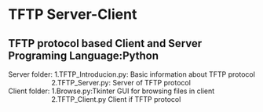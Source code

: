 # TFTP Server-Client
TFTP protocol based Client and Server<br>
Programing Language:Python
---------------------------------------------------------------------------------------------------------------------------------------------------------------------
Server folder: 1.TFTP_Introducion.py: Basic information about TFTP protocol<br>
&emsp;&emsp;&emsp;&emsp;&emsp;&emsp;   2.TFTP_Server.py: Server of TFTP protocol<br>
Client folder: 1.Browse.py:Tkinter GUI for browsing files in client<br>
&emsp;&emsp;&emsp;&emsp;&emsp;&emsp;   2.TFTP_Client.py Client if TFTP protocol<br>
